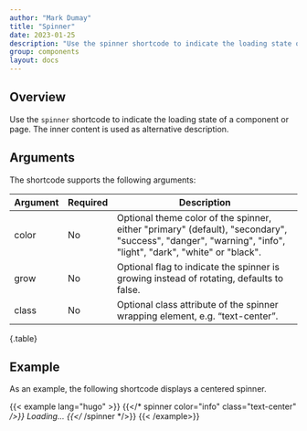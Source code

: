 ```yaml
---
author: "Mark Dumay"
title: "Spinner"
date: 2023-01-25
description: "Use the spinner shortcode to indicate the loading state of a component or page."
group: components
layout: docs
---
```


## Overview

Use the `spinner` shortcode to indicate the loading state of a component or page. The inner content is used as alternative description.

## Arguments

The shortcode supports the following arguments:

| Argument    | Required | Description |
|-------------|----------|-------------|
| color       | No  | Optional theme color of the spinner, either "primary" (default), "secondary", "success", "danger",  "warning", "info", "light", "dark", "white" or "black". |
| grow        | No  | Optional flag to indicate the spinner is growing instead of rotating, defaults to false. |
| class       | No  | Optional class attribute of the spinner wrapping element, e.g. “text-center”. |
{.table}

## Example

As an example, the following shortcode displays a centered spinner.

{{< example lang="hugo" >}}
{{</* spinner color="info" class="text-center" */>}}
Loading...
{{</* /spinner */>}}
{{< /example>}}
